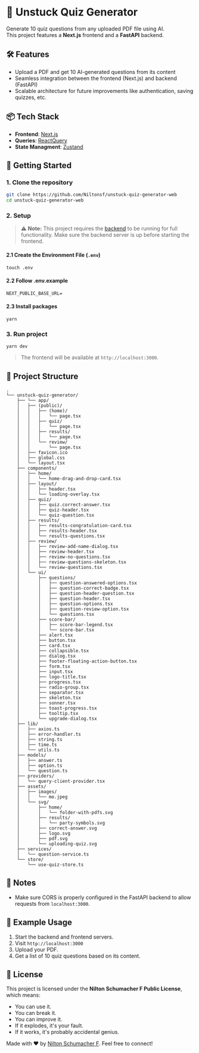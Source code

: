 # 🧠 Unstuck Quiz Generator

Generate 10 quiz questions from any uploaded PDF file using AI.  
This project features a **Next.js** frontend and a **FastAPI** backend.

## 🛠️ Features
- Upload a PDF and get 10 AI-generated questions from its content
- Seamless integration between the frontend (Next.js) and backend (FastAPI)
- Scalable architecture for future improvements like authentication, saving quizzes, etc.

## 📦 Tech Stack
- **Frontend**: [Next.js](https://nextjs.org/)
- **Queries**: [ReactQuery](https://tanstack.com/query/latest/docs/framework/react/overview)
- **State Managment**: [Zustand](https://zustand-demo.pmnd.rs/)

## 🚀 Getting Started

### 1. Clone the repository

```bash
git clone https://github.com/Niltonsf/unstuck-quiz-generator-web
cd unstuck-quiz-generator-web
```

### 2. Setup

> ⚠️ **Note:** This project requires the [backend](https://github.com/Niltonsf/unstuck-quiz-generator-backend) to be running for full functionality. Make sure the backend server is up before starting the frontend.

#### 2.1 Create the Environment File (`.env`)
```
touch .env
```

#### 2.2 Follow .env.example
```
NEXT_PUBLIC_BASE_URL=
```

#### 2.3 Install packages
```
yarn
```

### 3. Run project
```
yarn dev
```

> The frontend will be available at `http://localhost:3000`.

## 📂 Project Structure
```
.
└── unstuck-quiz-generator/
    ├── └── app/
    │   ├── (public)/
    │   │   ├── (home)/
    │   │   │   └── page.tsx
    │   │   ├── quiz/
    │   │   │   └── page.tsx                  
    │   │   ├── results/
    │   │   │   └── page.tsx
    │   │   └── review/
    │   │       └── page.tsx
    │   ├── favicon.ico
    │   ├── global.css
    │   └── layout.tsx
    ├── components/
    │   ├── home/
    │   │   └── home-drag-and-drop-card.tsx
    │   ├── layout/
    │   │   ├── header.tsx
    │   │   └── loading-overlay.tsx
    │   ├── quiz/
    │   │   ├── quiz.correct-answer.tsx
    │   │   ├── quiz-header.tsx
    │   │   └── quiz-question.tsx
    │   ├── results/
    │   │   ├── results-congratulation-card.tsx
    │   │   ├── results-header.tsx
    │   │   └── results-questions.tsx
    │   ├── review/
    │   │   ├── review-add-name-dialog.tsx
    │   │   ├── review-header.tsx
    │   │   ├── review-no-questions.tsx
    │   │   ├── review-questions-skeleton.tsx
    │   │   └── review-questions.tsx
    │   └── ui/
    │       ├── questions/
    │       │   ├── question-answered-options.tsx
    │       │   ├── question-correct-badge.tsx
    │       │   ├── question-header-question.tsx
    │       │   ├── question-header.tsx
    │       │   ├── question-options.tsx
    │       │   ├── question-review-option.tsx
    │       │   └── questions.tsx
    │       ├── score-bar/
    │       │   ├── score-bar-legend.tsx
    │       │   └── score-bar.tsx
    │       ├── alert.tsx
    │       ├── button.tsx
    │       ├── card.tsx
    │       ├── collapsible.tsx
    │       ├── dialog.tsx
    │       ├── footer-floating-action-button.tsx
    │       ├── form.tsx
    │       ├── input.tsx
    │       ├── logo-title.tsx
    │       ├── progress.tsx
    │       ├── radio-group.tsx
    │       ├── separator.tsx
    │       ├── skeleton.tsx
    │       ├── sonner.tsx
    │       ├── toast-progress.tsx
    │       ├── tooltip.tsx
    │       └── upgrade-dialog.tsx
    ├── lib/
    │   ├── axios.ts
    │   ├── error-handler.ts
    │   ├── string.ts
    │   ├── time.ts
    │   └── utils.ts
    ├── models/
    │   ├── answer.ts
    │   ├── option.ts
    │   └── question.ts
    ├── providers/
    │   └── query-client-provider.tsx
    ├── assets/
    │   ├── images/
    │   │   └── me.jpeg
    │   └── svg/
    │       ├── home/
    │       │   └── folder-with-pdfs.svg
    │       ├── results/
    │       │   └── party-symbols.svg
    │       ├── correct-answer.svg
    │       ├── logo.svg
    │       ├── pdf.svg
    │       └── uploading-quiz.svg
    ├── services/
    │   └── question-service.ts
    └── store/
        └── use-quiz-store.ts
```

## 📌 Notes

- Make sure CORS is properly configured in the FastAPI backend to allow requests from `localhost:3000`.

## 🧪 Example Usage

1. Start the backend and frontend servers.
2. Visit `http://localhost:3000`
3. Upload your PDF.
4. Get a list of 10 quiz questions based on its content.

## 📃 License

This project is licensed under the **Nilton Schumacher F Public License**, which means:

- You can use it.
- You can break it.
- You can improve it.
- If it explodes, it's your fault.
- If it works, it's probably accidental genius.

Made with ❤️ by [Nilton Schumacher F](https://www.linkedin.com/in/nilton-schumacher-filho/). Feel free to connect!
